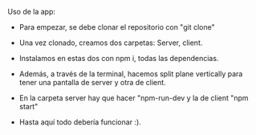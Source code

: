 Uso de la app:

- Para empezar, se debe clonar el repositorio con "git clone"
- Una vez clonado, creamos dos carpetas: Server, client.
- Instalamos en estas dos con npm i, todas las dependencias.
- Además, a través de la terminal, hacemos split plane vertically para tener una pantalla de server y otra de client.
- En la carpeta server hay que hacer "npm-run-dev y la de client "npm start"

- Hasta aquí todo debería funcionar :).